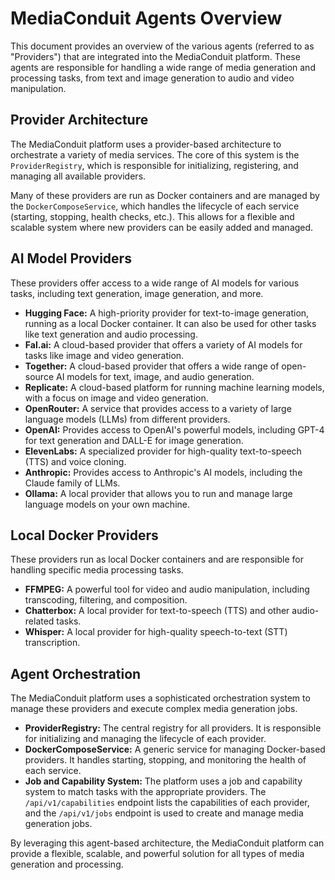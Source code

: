 # MediaConduit Agents Overview

This document provides an overview of the various agents (referred to as "Providers") that are integrated into the MediaConduit platform. These agents are responsible for handling a wide range of media generation and processing tasks, from text and image generation to audio and video manipulation.

## Provider Architecture

The MediaConduit platform uses a provider-based architecture to orchestrate a variety of media services. The core of this system is the `ProviderRegistry`, which is responsible for initializing, registering, and managing all available providers.

Many of these providers are run as Docker containers and are managed by the `DockerComposeService`, which handles the lifecycle of each service (starting, stopping, health checks, etc.). This allows for a flexible and scalable system where new providers can be easily added and managed.

## AI Model Providers

These providers offer access to a wide range of AI models for various tasks, including text generation, image generation, and more.

*   **Hugging Face:** A high-priority provider for text-to-image generation, running as a local Docker container. It can also be used for other tasks like text generation and audio processing.
*   **Fal.ai:** A cloud-based provider that offers a variety of AI models for tasks like image and video generation.
*   **Together:** A cloud-based provider that offers a wide range of open-source AI models for text, image, and audio generation.
*   **Replicate:** A cloud-based platform for running machine learning models, with a focus on image and video generation.
*   **OpenRouter:** A service that provides access to a variety of large language models (LLMs) from different providers.
*   **OpenAI:** Provides access to OpenAI's powerful models, including GPT-4 for text generation and DALL-E for image generation.
*   **ElevenLabs:** A specialized provider for high-quality text-to-speech (TTS) and voice cloning.
*   **Anthropic:** Provides access to Anthropic's AI models, including the Claude family of LLMs.
*   **Ollama:** A local provider that allows you to run and manage large language models on your own machine.

## Local Docker Providers

These providers run as local Docker containers and are responsible for handling specific media processing tasks.

*   **FFMPEG:** A powerful tool for video and audio manipulation, including transcoding, filtering, and composition.
*   **Chatterbox:** A local provider for text-to-speech (TTS) and other audio-related tasks.
*   **Whisper:** A local provider for high-quality speech-to-text (STT) transcription.

## Agent Orchestration

The MediaConduit platform uses a sophisticated orchestration system to manage these providers and execute complex media generation jobs.

*   **ProviderRegistry:** The central registry for all providers. It is responsible for initializing and managing the lifecycle of each provider.
*   **DockerComposeService:** A generic service for managing Docker-based providers. It handles starting, stopping, and monitoring the health of each service.
*   **Job and Capability System:** The platform uses a job and capability system to match tasks with the appropriate providers. The `/api/v1/capabilities` endpoint lists the capabilities of each provider, and the `/api/v1/jobs` endpoint is used to create and manage media generation jobs.

By leveraging this agent-based architecture, the MediaConduit platform can provide a flexible, scalable, and powerful solution for all types of media generation and processing.
